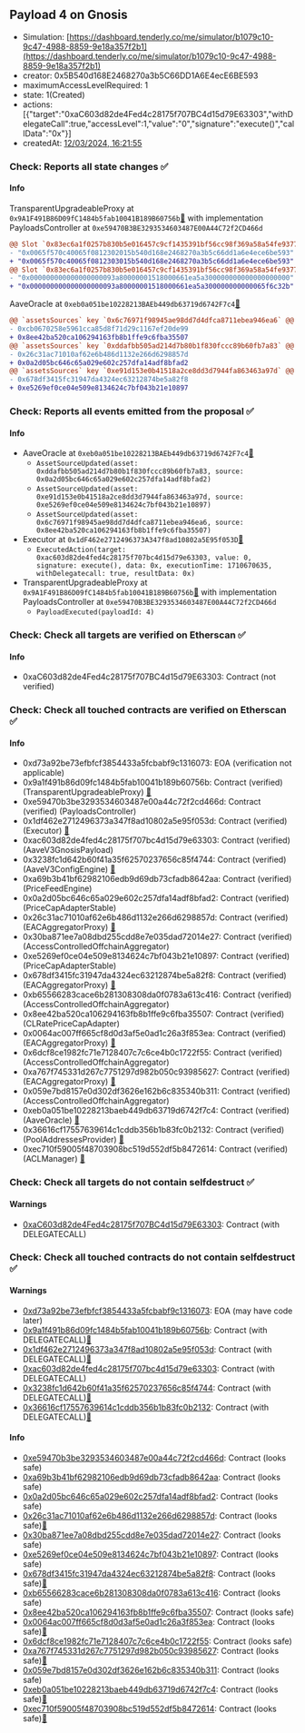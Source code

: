 ## Payload 4 on Gnosis

- Simulation: [https://dashboard.tenderly.co/me/simulator/b1079c10-9c47-4988-8859-9e18a357f2b1](https://dashboard.tenderly.co/me/simulator/b1079c10-9c47-4988-8859-9e18a357f2b1)
- creator: 0x5B540d168E2468270a3b5C66DD1A6E4ecE6BE593
- maximumAccessLevelRequired: 1
- state: 1(Created)
- actions: [{"target":"0xaC603d82de4Fed4c28175f707BC4d15d79E63303","withDelegateCall":true,"accessLevel":1,"value":"0","signature":"execute()","callData":"0x"}]
- createdAt: [12/03/2024, 16:21:55](https://gnosisscan.io/tx/0x20c364b7a81fbf687c844159a030871e360cd9ce7af47ad9d6fe64106c9bae32)

### Check: Reports all state changes :white_check_mark:

#### Info


TransparentUpgradeableProxy at `0x9A1F491B86D09fC1484b5fab10041B189B60756b`[:ghost:](https://github.com/bgd-labs/aave-address-book "GovernanceV3Gnosis.PAYLOADS_CONTROLLER") with implementation PayloadsController at `0xe59470B3BE3293534603487E00A44C72f2CD466d`
```diff
@@ Slot `0x83ec6a1f0257b830b5e016457c9cf1435391bf56cc98f369a58a54fe93772465` @@
- "0x0065f570c40065f0812302015b540d168e2468270a3b5c66dd1a6e4ece6be593"
+ "0x0065f570c40065f0812303015b540d168e2468270a3b5c66dd1a6e4ece6be593"
@@ Slot `0x83ec6a1f0257b830b5e016457c9cf1435391bf56cc98f369a58a54fe93772466` @@
- "0x000000000000000000093a80000001518000661ea5a300000000000000000000"
+ "0x000000000000000000093a80000001518000661ea5a300000000000065f6c32b"
```

AaveOracle at `0xeb0a051be10228213BAEb449db63719d6742F7c4`[:ghost:](https://github.com/bgd-labs/aave-address-book "AaveV3Gnosis.ORACLE")
```diff
@@ `assetsSources` key `0x6c76971f98945ae98dd7d4dfca8711ebea946ea6` @@
- 0xcb0670258e5961cca85d8f71d29c1167ef20de99
+ 0x8ee42ba520ca106294163fb8b1ffe9c6fba35507
@@ `assetsSources` key `0xddafbb505ad214d7b80b1f830fccc89b60fb7a83` @@
- 0x26c31ac71010af62e6b486d1132e266d6298857d
+ 0x0a2d05bc646c65a029e602c257dfa14adf8bfad2
@@ `assetsSources` key `0xe91d153e0b41518a2ce8dd3d7944fa863463a97d` @@
- 0x678df3415fc31947da4324ec63212874be5a82f8
+ 0xe5269ef0ce04e509e8134624c7bf043b21e10897
```


### Check: Reports all events emitted from the proposal :white_check_mark:

#### Info

- AaveOracle at `0xeb0a051be10228213BAEb449db63719d6742F7c4`[:ghost:](https://github.com/bgd-labs/aave-address-book "AaveV3Gnosis.ORACLE")
  - `AssetSourceUpdated(asset: 0xddafbb505ad214d7b80b1f830fccc89b60fb7a83, source: 0x0a2d05bc646c65a029e602c257dfa14adf8bfad2)`
  - `AssetSourceUpdated(asset: 0xe91d153e0b41518a2ce8dd3d7944fa863463a97d, source: 0xe5269ef0ce04e509e8134624c7bf043b21e10897)`
  - `AssetSourceUpdated(asset: 0x6c76971f98945ae98dd7d4dfca8711ebea946ea6, source: 0x8ee42ba520ca106294163fb8b1ffe9c6fba35507)`
- Executor at `0x1dF462e2712496373A347f8ad10802a5E95f053D`[:ghost:](https://github.com/bgd-labs/aave-address-book "AaveV3Gnosis.ACL_ADMIN, GovernanceV3Gnosis.EXECUTOR_LVL_1")
  - `ExecutedAction(target: 0xac603d82de4fed4c28175f707bc4d15d79e63303, value: 0, signature: execute(), data: 0x, executionTime: 1710670635, withDelegatecall: true, resultData: 0x)`
- TransparentUpgradeableProxy at `0x9A1F491B86D09fC1484b5fab10041B189B60756b`[:ghost:](https://github.com/bgd-labs/aave-address-book "GovernanceV3Gnosis.PAYLOADS_CONTROLLER") with implementation PayloadsController at `0xe59470B3BE3293534603487E00A44C72f2CD466d`
  - `PayloadExecuted(payloadId: 4)`

### Check: Check all targets are verified on Etherscan :white_check_mark:

#### Info

- 0xaC603d82de4Fed4c28175f707BC4d15d79E63303: Contract (not verified) 

### Check: Check all touched contracts are verified on Etherscan :white_check_mark:

#### Info

- 0xd73a92be73efbfcf3854433a5fcbabf9c1316073: EOA (verification not applicable)
- 0x9a1f491b86d09fc1484b5fab10041b189b60756b: Contract (verified) (TransparentUpgradeableProxy) [:ghost:](https://github.com/bgd-labs/aave-address-book "GovernanceV3Gnosis.PAYLOADS_CONTROLLER")
- 0xe59470b3be3293534603487e00a44c72f2cd466d: Contract (verified) (PayloadsController) 
- 0x1df462e2712496373a347f8ad10802a5e95f053d: Contract (verified) (Executor) [:ghost:](https://github.com/bgd-labs/aave-address-book "AaveV3Gnosis.ACL_ADMIN, GovernanceV3Gnosis.EXECUTOR_LVL_1")
- 0xac603d82de4fed4c28175f707bc4d15d79e63303: Contract (verified) (AaveV3GnosisPayload) 
- 0x3238fc1d642b60f41a35f62570237656c85f4744: Contract (verified) (AaveV3ConfigEngine) [:ghost:](https://github.com/bgd-labs/aave-address-book "AaveV3Gnosis.CONFIG_ENGINE")
- 0xa69b3b41bf62982106edb9d69db73cfadb8642aa: Contract (verified) (PriceFeedEngine) 
- 0x0a2d05bc646c65a029e602c257dfa14adf8bfad2: Contract (verified) (PriceCapAdapterStable) 
- 0x26c31ac71010af62e6b486d1132e266d6298857d: Contract (verified) (EACAggregatorProxy) [:ghost:](https://github.com/bgd-labs/aave-address-book "AaveV3Gnosis.ASSETS.USDC.ORACLE")
- 0x30ba871ee7a08dbd255cdd8e7e035dad72014e27: Contract (verified) (AccessControlledOffchainAggregator) 
- 0xe5269ef0ce04e509e8134624c7bf043b21e10897: Contract (verified) (PriceCapAdapterStable) 
- 0x678df3415fc31947da4324ec63212874be5a82f8: Contract (verified) (EACAggregatorProxy) [:ghost:](https://github.com/bgd-labs/aave-address-book "AaveV3Gnosis.ASSETS.WXDAI.ORACLE")
- 0xb65566283cace6b281308308da0f0783a613c416: Contract (verified) (AccessControlledOffchainAggregator) 
- 0x8ee42ba520ca106294163fb8b1ffe9c6fba35507: Contract (verified) (CLRatePriceCapAdapter) 
- 0x0064ac007ff665cf8d0d3af5e0ad1c26a3f853ea: Contract (verified) (EACAggregatorProxy) [:ghost:](https://github.com/bgd-labs/aave-address-book "MiscGnosis.wstETH_stETH_AGGREGATOR")
- 0x6dcf8ce1982fc71e7128407c7c6ce4b0c1722f55: Contract (verified) (AccessControlledOffchainAggregator) 
- 0xa767f745331d267c7751297d982b050c93985627: Contract (verified) (EACAggregatorProxy) [:ghost:](https://github.com/bgd-labs/aave-address-book "AaveV3Gnosis.ASSETS.WETH.ORACLE")
- 0x059e7bd8157e0d302df3626e162b6c835340b311: Contract (verified) (AccessControlledOffchainAggregator) 
- 0xeb0a051be10228213baeb449db63719d6742f7c4: Contract (verified) (AaveOracle) [:ghost:](https://github.com/bgd-labs/aave-address-book "AaveV3Gnosis.ORACLE")
- 0x36616cf17557639614c1cddb356b1b83fc0b2132: Contract (verified) (PoolAddressesProvider) [:ghost:](https://github.com/bgd-labs/aave-address-book "AaveV3Gnosis.POOL_ADDRESSES_PROVIDER")
- 0xec710f59005f48703908bc519d552df5b8472614: Contract (verified) (ACLManager) [:ghost:](https://github.com/bgd-labs/aave-address-book "AaveV3Gnosis.ACL_MANAGER")

### Check: Check all targets do not contain selfdestruct :white_check_mark:

#### Warnings

- [0xaC603d82de4Fed4c28175f707BC4d15d79E63303](https://gnosisscan.io/address/0xaC603d82de4Fed4c28175f707BC4d15d79E63303): Contract (with DELEGATECALL)

### Check: Check all touched contracts do not contain selfdestruct :white_check_mark:

#### Warnings

- [0xd73a92be73efbfcf3854433a5fcbabf9c1316073](https://gnosisscan.io/address/0xd73a92be73efbfcf3854433a5fcbabf9c1316073): EOA (may have code later)
- [0x9a1f491b86d09fc1484b5fab10041b189b60756b](https://gnosisscan.io/address/0x9a1f491b86d09fc1484b5fab10041b189b60756b): Contract (with DELEGATECALL)[:ghost:](https://github.com/bgd-labs/aave-address-book "GovernanceV3Gnosis.PAYLOADS_CONTROLLER")
- [0x1df462e2712496373a347f8ad10802a5e95f053d](https://gnosisscan.io/address/0x1df462e2712496373a347f8ad10802a5e95f053d): Contract (with DELEGATECALL)[:ghost:](https://github.com/bgd-labs/aave-address-book "AaveV3Gnosis.ACL_ADMIN, GovernanceV3Gnosis.EXECUTOR_LVL_1")
- [0xac603d82de4fed4c28175f707bc4d15d79e63303](https://gnosisscan.io/address/0xac603d82de4fed4c28175f707bc4d15d79e63303): Contract (with DELEGATECALL)
- [0x3238fc1d642b60f41a35f62570237656c85f4744](https://gnosisscan.io/address/0x3238fc1d642b60f41a35f62570237656c85f4744): Contract (with DELEGATECALL)[:ghost:](https://github.com/bgd-labs/aave-address-book "AaveV3Gnosis.CONFIG_ENGINE")
- [0x36616cf17557639614c1cddb356b1b83fc0b2132](https://gnosisscan.io/address/0x36616cf17557639614c1cddb356b1b83fc0b2132): Contract (with DELEGATECALL)[:ghost:](https://github.com/bgd-labs/aave-address-book "AaveV3Gnosis.POOL_ADDRESSES_PROVIDER")

#### Info

- [0xe59470b3be3293534603487e00a44c72f2cd466d](https://gnosisscan.io/address/0xe59470b3be3293534603487e00a44c72f2cd466d): Contract (looks safe)
- [0xa69b3b41bf62982106edb9d69db73cfadb8642aa](https://gnosisscan.io/address/0xa69b3b41bf62982106edb9d69db73cfadb8642aa): Contract (looks safe)
- [0x0a2d05bc646c65a029e602c257dfa14adf8bfad2](https://gnosisscan.io/address/0x0a2d05bc646c65a029e602c257dfa14adf8bfad2): Contract (looks safe)
- [0x26c31ac71010af62e6b486d1132e266d6298857d](https://gnosisscan.io/address/0x26c31ac71010af62e6b486d1132e266d6298857d): Contract (looks safe)[:ghost:](https://github.com/bgd-labs/aave-address-book "AaveV3Gnosis.ASSETS.USDC.ORACLE")
- [0x30ba871ee7a08dbd255cdd8e7e035dad72014e27](https://gnosisscan.io/address/0x30ba871ee7a08dbd255cdd8e7e035dad72014e27): Contract (looks safe)
- [0xe5269ef0ce04e509e8134624c7bf043b21e10897](https://gnosisscan.io/address/0xe5269ef0ce04e509e8134624c7bf043b21e10897): Contract (looks safe)
- [0x678df3415fc31947da4324ec63212874be5a82f8](https://gnosisscan.io/address/0x678df3415fc31947da4324ec63212874be5a82f8): Contract (looks safe)[:ghost:](https://github.com/bgd-labs/aave-address-book "AaveV3Gnosis.ASSETS.WXDAI.ORACLE")
- [0xb65566283cace6b281308308da0f0783a613c416](https://gnosisscan.io/address/0xb65566283cace6b281308308da0f0783a613c416): Contract (looks safe)
- [0x8ee42ba520ca106294163fb8b1ffe9c6fba35507](https://gnosisscan.io/address/0x8ee42ba520ca106294163fb8b1ffe9c6fba35507): Contract (looks safe)
- [0x0064ac007ff665cf8d0d3af5e0ad1c26a3f853ea](https://gnosisscan.io/address/0x0064ac007ff665cf8d0d3af5e0ad1c26a3f853ea): Contract (looks safe)[:ghost:](https://github.com/bgd-labs/aave-address-book "MiscGnosis.wstETH_stETH_AGGREGATOR")
- [0x6dcf8ce1982fc71e7128407c7c6ce4b0c1722f55](https://gnosisscan.io/address/0x6dcf8ce1982fc71e7128407c7c6ce4b0c1722f55): Contract (looks safe)
- [0xa767f745331d267c7751297d982b050c93985627](https://gnosisscan.io/address/0xa767f745331d267c7751297d982b050c93985627): Contract (looks safe)[:ghost:](https://github.com/bgd-labs/aave-address-book "AaveV3Gnosis.ASSETS.WETH.ORACLE")
- [0x059e7bd8157e0d302df3626e162b6c835340b311](https://gnosisscan.io/address/0x059e7bd8157e0d302df3626e162b6c835340b311): Contract (looks safe)
- [0xeb0a051be10228213baeb449db63719d6742f7c4](https://gnosisscan.io/address/0xeb0a051be10228213baeb449db63719d6742f7c4): Contract (looks safe)[:ghost:](https://github.com/bgd-labs/aave-address-book "AaveV3Gnosis.ORACLE")
- [0xec710f59005f48703908bc519d552df5b8472614](https://gnosisscan.io/address/0xec710f59005f48703908bc519d552df5b8472614): Contract (looks safe)[:ghost:](https://github.com/bgd-labs/aave-address-book "AaveV3Gnosis.ACL_MANAGER")

